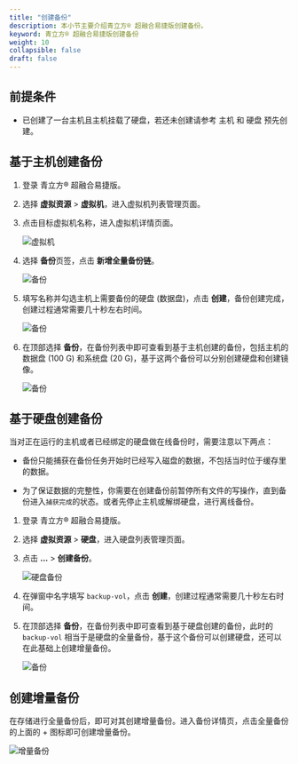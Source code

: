 ```yaml
---
title: "创建备份"
description: 本小节主要介绍青立方® 超融合易捷版创建备份。 
keyword: 青立方® 超融合易捷版创建备份
weight: 10
collapsible: false
draft: false
---
```






## 前提条件

- 已创建了一台主机且主机挂载了硬盘，若还未创建请参考 主机 和 硬盘 预先创建。

## 基于主机创建备份

1. 登录 青立方® 超融合易捷版。
2. 选择 **虚拟资源** > **虚拟机**，进入虚拟机列表管理页面。
3. 点击目标虚拟机名称，进入虚拟机详情页面。

   ![虚拟机](../../_images/host_detail.png)

4. 选择 **备份**页签，点击 **新增全量备份链**。

   ![备份](../../_images/host_backup.png)

5. 填写名称并勾选主机上需要备份的硬盘 (数据盘)，点击 **创建**，备份创建完成，创建过程通常需要几十秒左右时间。

   ![备份](../../_images/create_backup.png)

6. 在顶部选择 **备份**，在备份列表中即可查看到基于主机创建的备份，包括主机的数据盘 (100 G) 和系统盘 (20 G)，基于这两个备份可以分别创建硬盘和创建镜像。

   ![备份](../../_images/create_backup2.png)

## 基于硬盘创建备份

当对正在运行的主机或者已经绑定的硬盘做在线备份时，需要注意以下两点：

- 备份只能捕获在备份任务开始时已经写入磁盘的数据，不包括当时位于缓存里的数据。

- 为了保证数据的完整性，你需要在创建备份前暂停所有文件的写操作，直到备份进入`捕获完成`的状态。或者先停止主机或解绑硬盘，进行离线备份。

1. 登录 青立方® 超融合易捷版。
2. 选择 **虚拟资源** > **硬盘**，进入硬盘列表管理页面。
3. 点击 **...** > **创建备份**。

   ![硬盘备份](../../_images/volume_backup1.png)

4. 在弹窗中名字填写 `backup-vol`，点击 **创建**，创建过程通常需要几十秒左右时间。

5. 在顶部选择 **备份**，在备份列表中即可查看到基于硬盘创建的备份，此时的 `backup-vol` 相当于是硬盘的全量备份，基于这个备份可以创建硬盘，还可以在此基础上创建增量备份。
   
   ![备份](../../_images/volume_backup2.png)

## 创建增量备份

在存储进行全量备份后，即可对其创建增量备份。进入备份详情页，点击全量备份的上面的 + 图标即可创建增量备份。

![增量备份](../../_images/backup_add.png)
